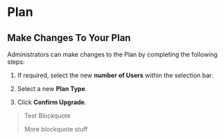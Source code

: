 # Plan

## Make Changes To Your Plan

Administrators can make changes to the Plan by completing the following steps:

1. If required, select the new **number of Users** within the selection bar.

1. Select a new **Plan Type**.

1. Click **Confirm Upgrade**.

>Test Blockquote
>
>More blockquote stuff
